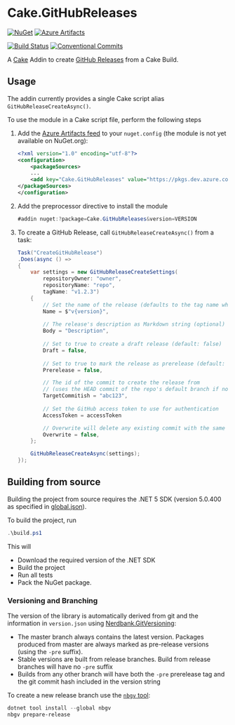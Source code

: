 # Cake.GitHubReleases

[![NuGet](https://img.shields.io/nuget/v/Cake.GitHubReleases.svg?logo=nuget)](https://www.nuget.org/packages/Cake.GitHubReleases)
[![Azure Artifacts](https://img.shields.io/badge/Azure%20Artifacts-prerelease-yellow.svg?logo=azuredevops)](https://dev.azure.com/ap0llo/OSS/_packaging?_a=feed&feed=Cake.GitHubReleases)

[![Build Status](https://dev.azure.com/ap0llo/OSS/_apis/build/status/Cake.GitHubReleases?branchName=master)](https://dev.azure.com/ap0llo/OSS/_build/latest?definitionId=22&branchName=master)
[![Conventional Commits](https://img.shields.io/badge/Conventional%20Commits-1.0.0-green.svg)](https://conventionalcommits.org)

A [Cake](https://cakebuild.net/) Addin to create [GitHub Releases](https://docs.github.com/en/repositories/releasing-projects-on-github/about-releases) from a Cake Build.

## Usage

The addin currently provides a single Cake script alias `GitHubReleaseCreateAsync()`.

To use the module in a Cake script file, perform the following steps

1. Add the [Azure Artifacts feed](https://www.nuget.org/packages/Cake.GitHubReleases) to your `nuget.config` (the module is not yet available on NuGet.org):

    ```xml
    <?xml version="1.0" encoding="utf-8"?>
    <configuration>
        <packageSources>
        ...
        <add key="Cake.GitHubReleases" value="https://pkgs.dev.azure.com/ap0llo/OSS/_packaging/Cake.GitHubReleases/nuget/v3/index.json" />
    </packageSources>
    </configuration>
    ```

1. Add the preprocessor directive to install the module

    ```cs
    #addin nuget:?package=Cake.GitHubReleases&version=VERSION
    ```

1. To create a GitHub Release, call `GitHubReleaseCreateAsync()` from a task:

    ```cs
    Task("CreateGitHubRelease")
    .Does(async () =>
    {
        var settings = new GitHubReleaseCreateSettings(
            repositoryOwner: "owner", 
            repositoryName: "repo", 
            tagName: "v1.2.3")
        {
            // Set the name of the release (defaults to the tag name when not specified)
            Name = $"v{version}",
            
            // The release's description as Markdown string (optional)
            Body = "Description",
            
            // Set to true to create a draft release (default: false)
            Draft = false,
            
            // Set to true to mark the release as prerelease (default: false)
            Prerelease = false,

            // The id of the commit to create the release from 
            // (uses the HEAD commit of the repo's default branch if not specified)
            TargetCommitish = "abc123",
            
            // Set the GitHub access token to use for authentication
            AccessToken = accessToken

            // Overwrite will delete any existing commit with the same tag name if it exists
            Overwrite = false,
        };

        GitHubReleaseCreateAsync(settings);
    });
    ```

## Building from source

Building the project from source requires the .NET 5 SDK (version 5.0.400 as specified in [global.json](./global.json)).

To build the project, run

```ps1
.\build.ps1
```

This will 

- Download the required version of the .NET SDK
- Build the project
- Run all tests 
- Pack the NuGet package.


### Versioning and Branching

The version of the library is automatically derived from git and the information
in `version.json` using [Nerdbank.GitVersioning](https://github.com/AArnott/Nerdbank.GitVersioning):

- The master branch  always contains the latest version. Packages produced from
  master are always marked as pre-release versions (using the `-pre` suffix).
- Stable versions are built from release branches. Build from release branches
  will have no `-pre` suffix
- Builds from any other branch will have both the `-pre` prerelease tag and the git
  commit hash included in the version string

To create a new release branch use the [`nbgv` tool](https://www.nuget.org/packages/nbgv/):

```ps1
dotnet tool install --global nbgv
nbgv prepare-release
```
